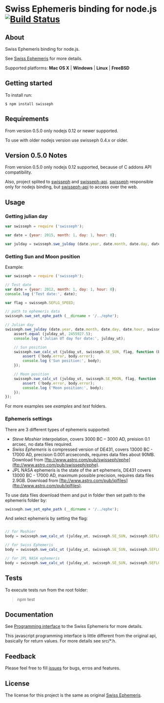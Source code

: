 Swiss Ephemeris binding for node.js [![Build Status](https://travis-ci.org/mivion/swisseph.svg?branch=master)](https://travis-ci.org/mivion/swisseph)
===================================

## About

Swiss Ephemeris binding for node.js.

See [Swiss Ephemeris](http://www.astro.com/swisseph/swephinfo_e.htm) for more details.

Supported platforms: **Mac OS X** | **Windows** | **Linux** | **FreeBSD**

## Getting started

To install run:

```
$ npm install swisseph
```

## Requirements

From version 0.5.0 only nodejs 0.12 or newer supported.

To use with older nodejs version use swisseph 0.4.x or older.

## Version 0.5.0 Notes

From version 0.5.0 only nodejs 0.12 supported, because of C addons API compatibility.

Also, project splited to [swisseph](https://github.com/mivion/swisseph) and [swisseph-api](https://github.com/mivion/swisseph).
[swisseph](https://github.com/mivion/swisseph) responsible only for nodejs binding, but [swisseph-api](https://github.com/mivion/swisseph)
to access over the web.

## Usage

### Getting julian day

```javascript
var swisseph = require ('swisseph');

var date = {year: 2015, month: 1, day: 1, hour: 0};

var julday = swisseph.swe_julday (date.year, date.month, date.day, date.hour, swisseph.SE_GREG_CAL);

```

### Getting Sun and Moon position

Example:

```javascript
var swisseph = require ('swisseph');

// Test date
var date = {year: 2012, month: 1, day: 1, hour: 0};
console.log ('Test date:', date);

var flag = swisseph.SEFLG_SPEED;

// path to ephemeris data
swisseph.swe_set_ephe_path (__dirname + '/../ephe');

// Julian day
swisseph.swe_julday (date.year, date.month, date.day, date.hour, swisseph.SE_GREG_CAL, function (julday_ut) {
	assert.equal (julday_ut, 2455927.5);
	console.log ('Julian UT day for date:', julday_ut);

	// Sun position
	swisseph.swe_calc_ut (julday_ut, swisseph.SE_SUN, flag, function (body) {
		assert (!body.error, body.error);
		console.log ('Sun position:', body);
	});

	// Moon position
	swisseph.swe_calc_ut (julday_ut, swisseph.SE_MOON, flag, function (body) {
		assert (!body.error, body.error);
		console.log ('Moon position:', body);
	});
});
```

For more examples see *examples* and *test* folders.

### Ephemeris settings

There are 3 different types of ephemeris supported:

- *Steve Moshier* interpolation, covers 3000 BC – 3000 AD, preision 0.1 arcsec, no data files required.
- *Swiss Ephemeris* is compressed version of DE431, covers 13000 BC - 17000 AD, precision 0.001 arcseconds, requires data files about 90MB. Download from [ftp://www.astro.com/pub/swisseph/ephe](ftp://www.astro.com/pub/swisseph/ephe).
- JPL NASA ephemeris is the state of the art ephemeris, DE431 covers 13000 BC - 17000 AD, maximum possible precision, requires data files 2.9GB. Download from [ftp://www.astro.com/pub/jplfiles](ftp://www.astro.com/pub/jplfiles).

To use data files download them and put in folder then set path to the ephemeris folder by:

```javascript
swisseph.swe_set_ephe_path (__dirname + '/../ephe');
```

And select ephemeris by setting the flag:

```javascript

// for Moshier
body = swisseph.swe_calc_ut (julday_ut, swisseph.SE_SUN, swisseph.SEFLG_SPEED | swisseph.SEFLG_MOSEPH)

// for Swiss Ephemeris
body = swisseph.swe_calc_ut (julday_ut, swisseph.SE_SUN, swisseph.SEFLG_SPEED | swisseph.SEFLG_SWIEPH)

// for JPL NASA ephemeris
body = swisseph.swe_calc_ut (julday_ut, swisseph.SE_SUN, swisseph.SEFLG_SPEED | swisseph.SEFLG_JPLEPH)

```

## Tests

To execute tests run from the root folder:

> npm test

## Documentation

See [Programming interface](http://www.astro.com/swisseph/swephprg.htm) to the Swiss Ephemeris for more details.

This javascript programming interface is little different from the original api, basically for return values.
For more details see src/*.h.

## Feedback

Please feel free to fill [issues](http://github.com/mivion/swisseph/issues) for bugs, erros and features.

## License

The license for this project is the same as original [Swiss Ephemeris](http://www.astro.com/swisseph/swephinfo_e.htm).
